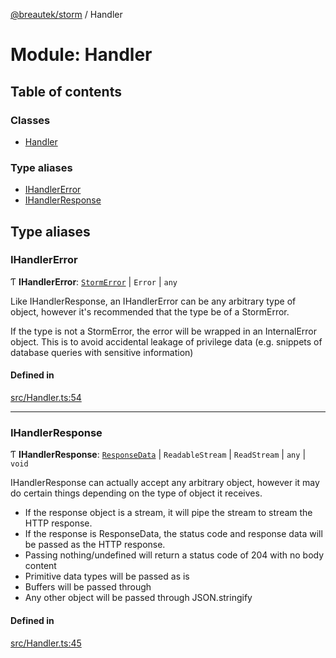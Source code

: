 [@breautek/storm](../README.md) / Handler

# Module: Handler

## Table of contents

### Classes

- [Handler](../classes/Handler.Handler-1.md)

### Type aliases

- [IHandlerError](Handler.md#ihandlererror)
- [IHandlerResponse](Handler.md#ihandlerresponse)

## Type aliases

### IHandlerError

Ƭ **IHandlerError**: [`StormError`](../classes/StormError.StormError-1.md) \| `Error` \| `any`

Like IHandlerResponse, an IHandlerError can be any arbitrary type of object,
however it's recommended that the type be of a StormError.

If the type is not a StormError, the error will be wrapped in an InternalError object.
This is to avoid accidental leakage of privilege data (e.g. snippets of database queries with sensitive information)

#### Defined in

[src/Handler.ts:54](https://github.com/breautek/storm/blob/3845ece/src/Handler.ts#L54)

___

### IHandlerResponse

Ƭ **IHandlerResponse**: [`ResponseData`](../classes/ResponseData.ResponseData-1.md) \| `ReadableStream` \| `ReadStream` \| `any` \| `void`

IHandlerResponse can actually accept any arbitrary object, however it may do
certain things depending on the type of object it receives.

- If the response object is a stream, it will pipe the stream to stream the HTTP response.
- If the response is ResponseData, the status code and response data will be passed as the HTTP response.
- Passing nothing/undefined will return a status code of 204 with no body content
- Primitive data types will be passed as is
- Buffers will be passed through
- Any other object will be passed through JSON.stringify

#### Defined in

[src/Handler.ts:45](https://github.com/breautek/storm/blob/3845ece/src/Handler.ts#L45)
